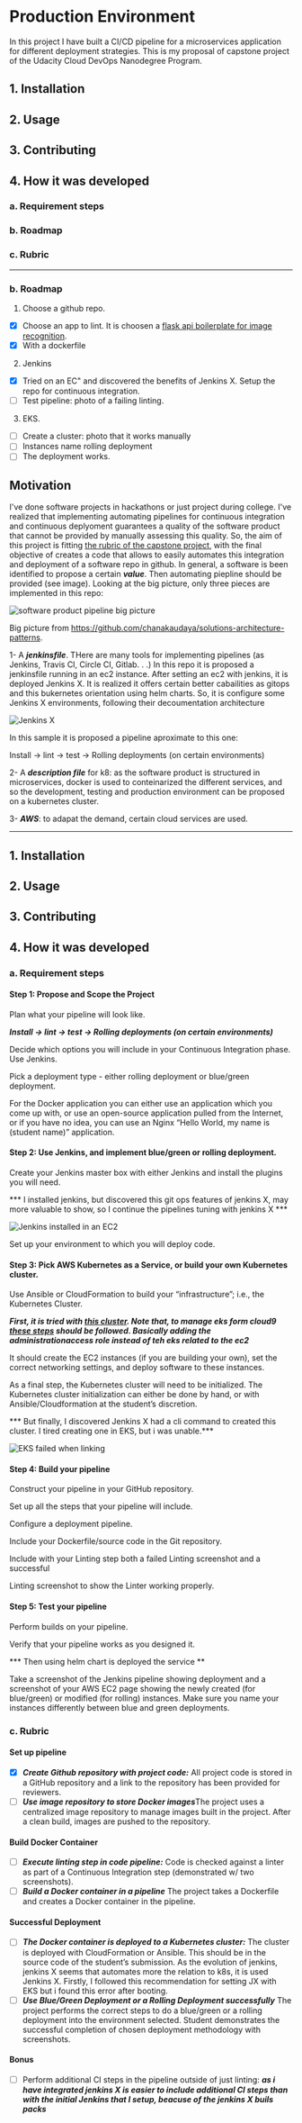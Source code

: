 # Production Environment

In this project I have built a CI/CD pipeline for a microservices application for different deployment strategies. This is my proposal of capstone project of the Udacity Cloud DevOps Nanodegree Program.

## 1. Installation
## 2. Usage
## 3. Contributing
## 4. How it was developed
### a. Requirement steps
### b. Roadmap
### c. Rubric

---------------

### b. Roadmap

1. Choose a github repo.

- [x] Choose an app to lint. It is choosen a [flask api boilerplate for image recognition](https://github.com/ablazleon/gorrilla).
- [x] With a dockerfile

2. Jenkins 
- [X] Tried on an EC" and discovered the benefits of Jenkins X. Setup the repo for continuous integration.
- [ ] Test pipeline: photo of a failing linting.

3. EKS. 
- [ ] Create a cluster: photo that it works manually
- [ ] Instances name rolling deployment
- [ ] The deployment works.

## Motivation

I've done software projects in hackathons or just project during college. I've realized that implementing automating pipelines for continuous integration and continuous deplyoment guarantees a quality of the software product that cannot be provided by manually assessing this quality. So, the aim of this project is fitting [the rubric of the capstone project](https://review.udacity.com/#!/rubrics/2577/view), with the final objective of creates a code that allows to easily automates this integration and deployment of a software repo in github. In general, a software is been identified to propose a certain ***value***. Then automating piepline should be provided (see image). Looking at the big picture, only three pieces are implemented in this repo:

![software product pipeline big picture](https://github.com/chanakaudaya/solutions-architecture-patterns/blob/master/vendor-neutral/images/Enterprise-CICD-Pattern.png)

Big picture from https://github.com/chanakaudaya/solutions-architecture-patterns.

1- A ***jenkinsfile***. THere are many tools for implementing pipelines (as Jenkins, Travis CI, Circle CI, Gitlab. . .) In this repo it is proposed a jenkinsfile running in an ec2 instance. After setting an ec2 with jenkins, it is deployed Jenkins X. It is realized it offers certain better cabailities as gitops and this bukernetes orientation using helm charts. So, it is configure some Jenkins X environments, following their decoumentation architecture

![Jenkins X](https://jenkins-x.io/images/jx-arch.png)

In this sample it is proposed a pipeline aproximate to this one:

Install -> lint -> test -> Rolling deployments (on certain environments)

2- A ***description file*** for k8: as the software product is structured in microservices, docker is used to conteinarized the different services, and so the development, testing and production environment can be proposed on a kubernetes cluster.

3- ***AWS***: to adapat the demand, certain cloud services are used.



-------------------

## 1. Installation
## 2. Usage
## 3. Contributing
## 4. How it was developed

### a. Requirement steps

#### Step 1: Propose and Scope the Project
Plan what your pipeline will look like.

***Install -> lint -> test -> Rolling deployments (on certain environments)***

Decide which options you will include in your Continuous Integration phase.
Use Jenkins.

Pick a deployment type - either rolling deployment or blue/green deployment.

For the Docker application you can either use an application which you come up with, or use an open-source application pulled from the Internet, or if you have no idea, you can use an Nginx “Hello World, my name is (student name)” application.

#### Step 2: Use Jenkins, and implement blue/green or rolling deployment.

Create your Jenkins master box with either Jenkins and install the plugins you will need.

*** I installed jenkins, but discovered this git ops features of jenkins X, may more valuable to show, so I continue the pipelines tuning with jenkins X ***

![Jenkins installed in an EC2](https://github.com/ablazleon/env-k8-jenkins/blob/master/eks/Jenkins.PNG)

Set up your environment to which you will deploy code.


#### Step 3: Pick AWS Kubernetes as a Service, or build your own Kubernetes cluster.
Use Ansible or CloudFormation to build your “infrastructure”; i.e., the Kubernetes Cluster.

***First, it is tried with [this cluster](!https://docs.aws.amazon.com/eks/latest/userguide/getting-started-eksctl.html). Note that, to manage eks form cloud9 [these steps](!https://eksworkshop.com/prerequisites/k8stools/) should be followed. Basically adding the administrationaccess role instead of teh eks related to the ec2***

It should create the EC2 instances (if you are building your own), set the correct networking settings, and deploy software to these instances.

As a final step, the Kubernetes cluster will need to be initialized. The Kubernetes cluster initialization can either be done by hand, or with Ansible/Cloudformation at the student’s discretion.

*** But finally, I discovered Jenkins X had a cli command to created this cluster. I tired creating one in EKS, but i was unable.***

![EKS failed when linking](https://github.com/ablazleon/env-k8-jenkins/blob/master/eks/ProblemEKS.png)

#### Step 4: Build your pipeline

Construct your pipeline in your GitHub repository.

Set up all the steps that your pipeline will include.

Configure a deployment pipeline.

Include your Dockerfile/source code in the Git repository.

Include with your Linting step both a failed Linting screenshot and a successful 

Linting screenshot to show the Linter working properly.

#### Step 5: Test your pipeline

Perform builds on your pipeline.

Verify that your pipeline works as you designed it.

*** Then using helm chart is deployed the service **

Take a screenshot of the Jenkins pipeline showing deployment and a screenshot of your AWS EC2 page showing the newly created (for blue/green) or modified (for rolling) instances. Make sure you name your instances differently between blue and green deployments.

### c. Rubric

#### Set up pipeline

- [x] ***Create Github repository with project code:*** All project code is stored in a GitHub repository and a link to the repository has been provided for reviewers.
- [ ] ***Use image repository to store Docker images***The project uses a centralized image repository to manage images built in the project. After a clean build, images are pushed to the repository.

#### Build Docker Container


- [ ] ***Execute linting step in code pipeline:*** Code is checked against a linter as part of a Continuous Integration step (demonstrated w/ two screenshots).
- [ ] ***Build a Docker container in a pipeline*** The project takes a Dockerfile and creates a Docker container in the pipeline.

#### Successful Deployment


- [ ] ***The Docker container is deployed to a Kubernetes cluster:*** The cluster is deployed with CloudFormation or Ansible. This should be in the source code of the student’s submission.
As the evolution of jenkins, jenkins X seems that automates more the relation to k8s, it is used Jenkins X. Firstly, I followed this recommendation for setting JX with EKS but i found this error after booting. 
- [ ] ***Use Blue/Green Deployment or a Rolling Deployment successfully*** The project performs the correct steps to do a blue/green or a rolling deployment into the environment selected. Student demonstrates the successful completion of chosen deployment methodology with screenshots.

#### Bonus

- [ ] Perform additional CI steps in the pipeline outside of just linting: ***as i have integrated jenkins X is easier to include additional CI steps than with the initial Jenkins that I setup, beacuse of the jenkins X buils packs***
